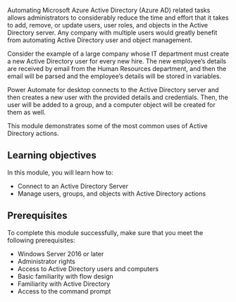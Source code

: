Automating Microsoft Azure Active Directory (Azure AD) related tasks allows administrators to considerably reduce the time and effort that it takes to add, remove, or update users, user roles, and objects in the Active Directory server. Any company with multiple users would greatly benefit from automating Active Directory user and object management.

Consider the example of a large company whose IT department must create a new Active Directory user for every new hire. The new employee’s details are received by email from the Human Resources department, and then the email will be parsed and the employee’s details will be stored in variables.

Power Automate for desktop connects to the Active Directory server and then creates a new user with the provided details and credentials. Then, the user will be added to a group, and a computer object will be created for them as well.

This module demonstrates some of the most common uses of Active Directory actions.

## Learning objectives

In this module, you will learn how to:

- Connect to an Active Directory Server
- Manage users, groups, and objects with Active Directory actions

## Prerequisites

To complete this module successfully, make sure that you meet the following prerequisites:

- Windows Server 2016 or later
- Administrator rights
- Access to Active Directory users and computers
- Basic familiarity with flow design
- Familiarity with Active Directory
- Access to the command prompt
